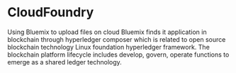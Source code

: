 # CloudFoundry
Using Bluemix to upload files on cloud
Bluemix finds it application in blockchain through hyperledger composer which is related to open source blockchain technology Linux foundation hyperledger framework.
The blockchain platform lifecycle includes develop, govern, operate functions to emerge as a shared ledger technology.
